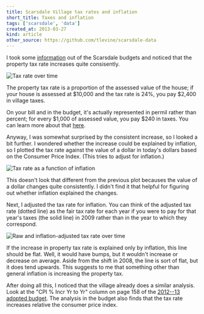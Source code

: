```yaml
---
title: Scarsdale Village tax rates and inflation
short_title: Taxes and inflation
tags: ['scarsdale', 'data']
created_at: 2013-03-27
kind: article
other_source: https://github.com/tlevine/scarsdale-data
---
```


I took some [information](https://github.com/tlevine/scarsdale-data/blob/master/budget/appendix_a1-tax.csv)
out of the Scarsdale budgets and noticed that the property tax rate increases quite consisently.

<img alt="Tax rate over time"
     src="<%= @item.identifier %>tax_rate_by_year.png"
     class="wide" />

The property tax rate is a proportion of the assessed value of the house; if
your house is assessed at $10,000 and the tax rate is 24%, you pay $2,400 in
village taxes.

On your bill and in the budget, it's actually represented in permil rather
than percent; for every $1,000 of assessed value, you pay $240 in taxes.
You can learn more about that [here](/!/scarsdale-tax-bill).

Anyway, I was somewhat surprised by the consistent increase, so I looked a bit further.
I wondered whether the increase could be explained by inflation, so I plotted
the tax rate against the value of a dollar in today's dollars based on the
Consumer Price Index. (This tries to adjust for inflation.)

<img alt="Tax rate as a function of inflation"
     src="<%= @item.identifier %>tax_rate_by_inflation.png"
     class="wide" />

This doesn't look that different from the previous plot becauses the value of
a dollar changes quite consistently. I didn't find it that helpful for figuring
out whether inflation explained the changes.

Next, I adjusted the tax rate for inflation. You can think of the adjusted tax
rate (dotted line) as the fair tax rate for each year if you were to pay for
that year's taxes (the solid line) in 2009 rather than in the year to which
they correspond.

<img alt="Raw and inflation-adjusted tax rate over time"
     src="<%= @item.identifier %>adj_tax_rate.png"
     class="wide" />

If the increase in property tax rate is explained only by inflation, this line
should be flat. Well, it would have bumps, but it wouldn't increase or decrease on
average. Aside from the shift in 2008, the line is sort of flat, but it does
tend upwards. This suggests to me that something other than general inflation
is increasing the property tax.

After doing all this, I noticed that the village already does a similar analysis.
Look at the "CPI % Incr Yr to Yr" column on page 158 of the
[2012--13 adopted budget](https://github.com/tlevine/scarsdale-data/blob/master/budget/2012-2013_adopted_budget.pdf?raw=true).
The analysis in the budget also finds that the tax rate increases relative the
consumer price index.
